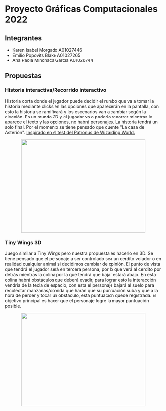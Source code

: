 # Proyecto Gráficas Computacionales 2022

## Integrantes
* Karen Isabel Morgado A01027446
* Emilio Popovits Blake A01027265
* Ana Paola Minchaca García A01026744


## Propuestas 
### Historia interactiva/Recorrido interactivo
Historia corta donde el jugador puede decidir el rumbo que va a tomar la historia mediante clicks en las opciones que aparecerán en la pantalla, con esto la historia se ramificará y los escenarios van a cambiar según la elección. Es un mundo 3D y el jugador va a poderlo recorrer mientras le aparece el texto y las opciones, no habrá personajes. La historia tendrá un solo final. Por el momento se tiene pensado que cuente "La casa de Asterión". [Inspirado en el test del Patronus de Wizarding World.](https://www.youtube.com/watch?v=4jTMGnALzwM)

<p align="center">
  <img width="400" height="300" src="https://user-images.githubusercontent.com/42215143/158502634-e51e8c72-db81-4941-9c87-5c28e640a6e9.png">
</p>

### Tiny Wings 3D
Juego similar a Tiny Wings pero nuestra propuesta es hacerlo en 3D. Se tiene pensado que el personaje a ser controlado sea un cerdito volador o en realidad cualquier animal si decidimos cambiar de opinión. El punto de vista que tendrá el jugador será en tercera persona, por lo que verá al cerdito por detrás mientras la colina por la que tendrá que bajar estará abajo. En esta colina habrá obstáculos que deberá evadir, para lograr esto la interacción vendría de la tecla de espacio, con esta el personaje bajará al suelo para recolectar manzanas/comida que harán que su puntuación suba y que a la hora de perder y tocar un obstáculo, esta puntuación quede registrada. El objetivo principal es hacer que el personaje logre la mayor puntuación posible. 

<p align="center">
  <img width="400" height="300" src="https://www.cnet.com/a/img/resize/6e06af91b18323fa1df098972e5afdb5fc1e9f9e/hub/2011/02/28/23d65373-cbf2-11e2-9a4a-0291187b029a/orig-tw1.jpg?auto=webp&width=768">
</p>


